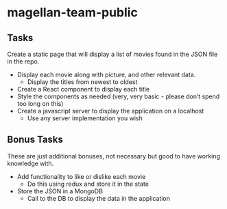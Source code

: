 # magellan-team-public

## Tasks
Create a static page that will display a list of movies found in the JSON file in the repo.
* Display each movie along with picture, and other relevant data.
  * Display the titles from newest to oldest
* Create a React component to display each title
* Style the components as needed (very, very basic - please don’t spend too long on this)
* Create a javascript server to display the application on a localhost
  * Use any server implementation you wish

## Bonus Tasks
These are just additional bonuses, not necessary but good to have working knowledge with.
* Add functionality to like or dislike each movie
  * Do this using redux and store it in the state
* Store the JSON in a MongoDB
  * Call to the DB to display the data in the application

